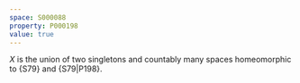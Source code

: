 ```yaml
---
space: S000088
property: P000198
value: true
---
```


$X$ is the union of two singletons and
countably many spaces homeomorphic to {S79}
and {S79|P198}.
